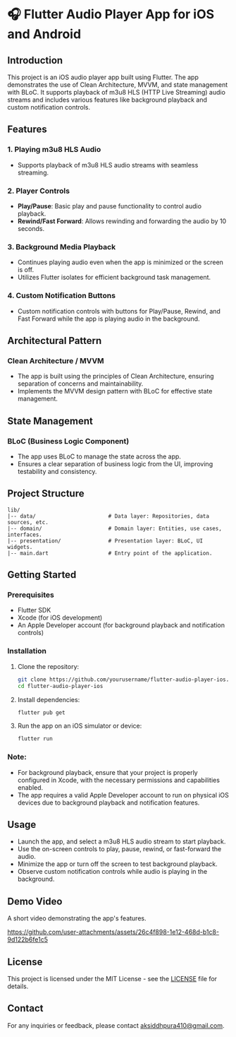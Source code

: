 # 🎧 Flutter Audio Player App for iOS and Android

## Introduction

This project is an iOS audio player app built using Flutter. The app demonstrates the use of Clean Architecture, MVVM, and state management with BLoC. It supports playback of m3u8 HLS (HTTP Live Streaming) audio streams and includes various features like background playback and custom notification controls.

## Features

### 1. Playing m3u8 HLS Audio
- Supports playback of m3u8 HLS audio streams with seamless streaming.

### 2. Player Controls
- **Play/Pause**: Basic play and pause functionality to control audio playback.
- **Rewind/Fast Forward**: Allows rewinding and forwarding the audio by 10 seconds.

### 3. Background Media Playback
- Continues playing audio even when the app is minimized or the screen is off.
- Utilizes Flutter isolates for efficient background task management.

### 4. Custom Notification Buttons
- Custom notification controls with buttons for Play/Pause, Rewind, and Fast Forward while the app is playing audio in the background.


## Architectural Pattern

### Clean Architecture / MVVM
- The app is built using the principles of Clean Architecture, ensuring separation of concerns and maintainability.
- Implements the MVVM design pattern with BLoC for effective state management.

## State Management

### BLoC (Business Logic Component)
- The app uses BLoC to manage the state across the app. 
- Ensures a clear separation of business logic from the UI, improving testability and consistency.

## Project Structure

```
lib/
|-- data/                       # Data layer: Repositories, data sources, etc.
|-- domain/                     # Domain layer: Entities, use cases, interfaces.
|-- presentation/               # Presentation layer: BLoC, UI widgets.
|-- main.dart                   # Entry point of the application.
```

## Getting Started

### Prerequisites

- Flutter SDK
- Xcode (for iOS development)
- An Apple Developer account (for background playback and notification controls)

### Installation

1. Clone the repository:
    ```bash
    git clone https://github.com/yourusername/flutter-audio-player-ios.git
    cd flutter-audio-player-ios
    ```

2. Install dependencies:
    ```bash
    flutter pub get
    ```

3. Run the app on an iOS simulator or device:
    ```bash
    flutter run
    ```

### Note:
- For background playback, ensure that your project is properly configured in Xcode, with the necessary permissions and capabilities enabled.
- The app requires a valid Apple Developer account to run on physical iOS devices due to background playback and notification features.

## Usage

- Launch the app, and select a m3u8 HLS audio stream to start playback.
- Use the on-screen controls to play, pause, rewind, or fast-forward the audio.
- Minimize the app or turn off the screen to test background playback.
- Observe custom notification controls while audio is playing in the background.

## Demo Video

A short video demonstrating the app's features.

https://github.com/user-attachments/assets/26c4f898-1e12-468d-b1c8-9d122b6fe1c5


## License

This project is licensed under the MIT License - see the [LICENSE](LICENSE) file for details.

## Contact

For any inquiries or feedback, please contact [aksiddhpura410@gmail.com](mailto:aksiddhpura410@gmail.com).
